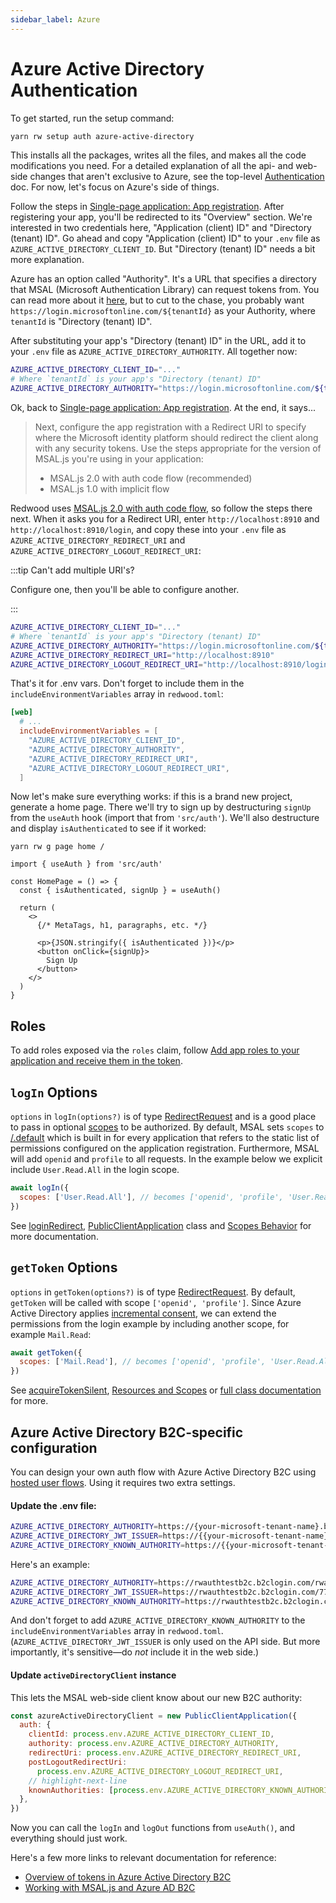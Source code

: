 ```yaml
---
sidebar_label: Azure
---
```


# Azure Active Directory Authentication

To get started, run the setup command:

```bash
yarn rw setup auth azure-active-directory
```

This installs all the packages, writes all the files, and makes all the code
modifications you need. For a detailed explanation of all the api- and web-side
changes that aren't exclusive to Azure, see the top-level
[Authentication](../authentication.md) doc. For now, let's focus on Azure's
side of things.

Follow the steps in [Single-page application: App registration](https://docs.microsoft.com/en-us/azure/active-directory/develop/scenario-spa-app-registration).
After registering your app, you'll be redirected to its "Overview" section.
We're interested in two credentials here, "Application (client) ID" and "Directory (tenant) ID".
Go ahead and copy "Application (client) ID" to your `.env` file as `AZURE_ACTIVE_DIRECTORY_CLIENT_ID`.
But "Directory (tenant) ID" needs a bit more explanation.

Azure has an option called "Authority". It's a URL that specifies a directory that MSAL (Microsoft Authentication Library) can request tokens from.
You can read more about it [here](https://docs.microsoft.com/en-us/azure/active-directory/develop/msal-client-application-configuration#authority),
but to cut to the chase, you probably want `https://login.microsoftonline.com/${tenantId}` as your Authority, where `tenantId` is "Directory (tenant) ID".

After substituting your app's "Directory (tenant) ID" in the URL, add it to your `.env` file as `AZURE_ACTIVE_DIRECTORY_AUTHORITY`.
All together now:

```bash title=".env"
AZURE_ACTIVE_DIRECTORY_CLIENT_ID="..."
# Where `tenantId` is your app's "Directory (tenant) ID"
AZURE_ACTIVE_DIRECTORY_AUTHORITY="https://login.microsoftonline.com/${tenantId}"
```

Ok, back to [Single-page application: App registration](https://docs.microsoft.com/en-us/azure/active-directory/develop/scenario-spa-app-registration).
At the end, it says...

> Next, configure the app registration with a Redirect URI to specify where the Microsoft identity platform should redirect the client along with any security tokens.
> Use the steps appropriate for the version of MSAL.js you're using in your application:
>
> - MSAL.js 2.0 with auth code flow (recommended)
> - MSAL.js 1.0 with implicit flow

Redwood uses [MSAL.js 2.0 with auth code flow](https://learn.microsoft.com/en-us/azure/active-directory/develop/scenario-spa-app-registration#redirect-uri-msaljs-20-with-auth-code-flow), so follow the steps there next.
When it asks you for a Redirect URI, enter `http://localhost:8910` and `http://localhost:8910/login`, and copy these into your `.env` file as `AZURE_ACTIVE_DIRECTORY_REDIRECT_URI` and `AZURE_ACTIVE_DIRECTORY_LOGOUT_REDIRECT_URI`:

:::tip Can't add multiple URI's?

Configure one, then you'll be able to configure another.

:::

```bash title=".env"
AZURE_ACTIVE_DIRECTORY_CLIENT_ID="..."
# Where `tenantId` is your app's "Directory (tenant) ID"
AZURE_ACTIVE_DIRECTORY_AUTHORITY="https://login.microsoftonline.com/${tenantId}"
AZURE_ACTIVE_DIRECTORY_REDIRECT_URI="http://localhost:8910"
AZURE_ACTIVE_DIRECTORY_LOGOUT_REDIRECT_URI="http://localhost:8910/login"
```

That's it for .env vars. Don't forget to include them in the `includeEnvironmentVariables` array in `redwood.toml`:

```toml title="redwood.toml"
[web]
  # ...
  includeEnvironmentVariables = [
    "AZURE_ACTIVE_DIRECTORY_CLIENT_ID",
    "AZURE_ACTIVE_DIRECTORY_AUTHORITY",
    "AZURE_ACTIVE_DIRECTORY_REDIRECT_URI",
    "AZURE_ACTIVE_DIRECTORY_LOGOUT_REDIRECT_URI",
  ]
```

Now let's make sure everything works: if this is a brand new project, generate
a home page. There we'll try to sign up by destructuring `signUp` from the
`useAuth` hook (import that from `'src/auth'`). We'll also destructure and
display `isAuthenticated` to see if it worked:

```
yarn rw g page home /
```

```tsx title="web/src/pages/HomePage.tsx"
import { useAuth } from 'src/auth'

const HomePage = () => {
  const { isAuthenticated, signUp } = useAuth()

  return (
    <>
      {/* MetaTags, h1, paragraphs, etc. */}

      <p>{JSON.stringify({ isAuthenticated })}</p>
      <button onClick={signUp}>
        Sign Up
      </button>
    </>
  )
}
```

## Roles

To add roles exposed via the `roles` claim, follow [Add app roles to your application and receive them in the token](https://docs.microsoft.com/en-us/azure/active-directory/develop/howto-add-app-roles-in-azure-ad-apps).

## `logIn` Options

`options` in `logIn(options?)` is of type [RedirectRequest](https://azuread.github.io/microsoft-authentication-library-for-js/ref/types/_azure_msal_browser.RedirectRequest.html) and is a good place to pass in optional [scopes](https://docs.microsoft.com/en-us/graph/permissions-reference#user-permissions) to be authorized.
By default, MSAL sets `scopes` to [/.default](https://docs.microsoft.com/en-us/azure/active-directory/develop/v2-permissions-and-consent#the-default-scope) which is built in for every application that refers to the static list of permissions configured on the application registration. Furthermore, MSAL will add `openid` and `profile` to all requests. In the example below we explicit include `User.Read.All` in the login scope.

```jsx
await logIn({
  scopes: ['User.Read.All'], // becomes ['openid', 'profile', 'User.Read.All']
})
```

See [loginRedirect](https://azuread.github.io/microsoft-authentication-library-for-js/ref/classes/_azure_msal_browser.PublicClientApplication.html#loginRedirect), [PublicClientApplication](https://azuread.github.io/microsoft-authentication-library-for-js/ref/classes/_azure_msal_browser.PublicClientApplication.html) class and [Scopes Behavior](https://github.com/AzureAD/microsoft-authentication-library-for-js/blob/msal-lts/lib/msal-core/docs/scopes.md#scopes-behavior) for more documentation.

## `getToken` Options

`options` in `getToken(options?)` is of type [RedirectRequest](https://azuread.github.io/microsoft-authentication-library-for-js/ref/types/_azure_msal_browser.RedirectRequest.html).
By default, `getToken` will be called with scope `['openid', 'profile']`.
Since Azure Active Directory applies [incremental consent](https://github.com/AzureAD/microsoft-authentication-library-for-js/blob/dev/lib/msal-browser/docs/resources-and-scopes.md#dynamic-scopes-and-incremental-consent), we can extend the permissions from the login example by including another scope, for example `Mail.Read`:

```js
await getToken({
  scopes: ['Mail.Read'], // becomes ['openid', 'profile', 'User.Read.All', 'Mail.Read']
})
```

See [acquireTokenSilent](https://azuread.github.io/microsoft-authentication-library-for-js/ref/classes/_azure_msal_browser.PublicClientApplication.html#acquireTokenSilent), [Resources and Scopes](https://github.com/AzureAD/microsoft-authentication-library-for-js/blob/dev/lib/msal-browser/docs/resources-and-scopes.md#resources-and-scopes) or [full class documentation](https://pub.dev/documentation/msal_js/latest/msal_js/PublicClientApplication-class.html#constructors) for more.

## Azure Active Directory B2C-specific configuration

You can design your own auth flow with Azure Active Directory B2C using [hosted user flows](https://docs.microsoft.com/en-us/azure/active-directory-b2c/add-sign-up-and-sign-in-policy?pivots=b2c-user-flow).
Using it requires two extra settings.

#### Update the .env file:

```bash title=".env"
AZURE_ACTIVE_DIRECTORY_AUTHORITY=https://{your-microsoft-tenant-name}.b2clogin.com/{{your-microsoft-tenant-name}}.onmicrosoft.com/{{your-microsoft-user-flow-id}}
AZURE_ACTIVE_DIRECTORY_JWT_ISSUER=https://{{your-microsoft-tenant-name}}.b2clogin.com/{{your-microsoft-tenant-id}}/v2.0/
AZURE_ACTIVE_DIRECTORY_KNOWN_AUTHORITY=https://{{your-microsoft-tenant-name}}.b2clogin.com
```

Here's an example:

```bash title=".env.example"
AZURE_ACTIVE_DIRECTORY_AUTHORITY=https://rwauthtestb2c.b2clogin.com/rwauthtestb2c.onmicrosoft.com/B2C_1_signupsignin1
AZURE_ACTIVE_DIRECTORY_JWT_ISSUER=https://rwauthtestb2c.b2clogin.com/775527ef-8a37-4307-8b3d-cc311f58d922/v2.0/
AZURE_ACTIVE_DIRECTORY_KNOWN_AUTHORITY=https://rwauthtestb2c.b2clogin.com
```

And don't forget to add `AZURE_ACTIVE_DIRECTORY_KNOWN_AUTHORITY` to the `includeEnvironmentVariables` array in `redwood.toml`.
(`AZURE_ACTIVE_DIRECTORY_JWT_ISSUER` is only used on the API side. But more importantly, it's sensitive—do *not* include it in the web side.)

#### Update `activeDirectoryClient` instance

This lets the MSAL web-side client know about our new B2C authority:

```jsx title="web/src/auth.{js,ts}"
const azureActiveDirectoryClient = new PublicClientApplication({
  auth: {
    clientId: process.env.AZURE_ACTIVE_DIRECTORY_CLIENT_ID,
    authority: process.env.AZURE_ACTIVE_DIRECTORY_AUTHORITY,
    redirectUri: process.env.AZURE_ACTIVE_DIRECTORY_REDIRECT_URI,
    postLogoutRedirectUri:
      process.env.AZURE_ACTIVE_DIRECTORY_LOGOUT_REDIRECT_URI,
    // highlight-next-line
    knownAuthorities: [process.env.AZURE_ACTIVE_DIRECTORY_KNOWN_AUTHORITY]
  },
})
```

Now you can call the `logIn` and `logOut` functions from `useAuth()`, and everything should just work.

Here's a few more links to relevant documentation for reference:
- [Overview of tokens in Azure Active Directory B2C](https://docs.microsoft.com/en-us/azure/active-directory-b2c/tokens-overview)
- [Working with MSAL.js and Azure AD B2C](https://github.com/AzureAD/microsoft-authentication-library-for-js/blob/dev/lib/msal-browser/docs/working-with-b2c.md)
